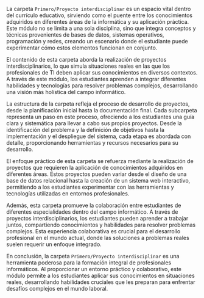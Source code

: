 La carpeta `Primero/Proyecto interdisciplinar` es un espacio vital dentro del currículo educativo, sirviendo como el puente entre los conocimientos adquiridos en diferentes áreas de la informática y su aplicación práctica. Este módulo no se limita a una sola disciplina, sino que integra conceptos y técnicas provenientes de bases de datos, sistemas operativos, programación y redes, creando un escenario donde el estudiante puede experimentar cómo estos elementos funcionan en conjunto.

El contenido de esta carpeta aborda la realización de proyectos interdisciplinarios, lo que simula situaciones reales en las que los profesionales de TI deben aplicar sus conocimientos en diversos contextos. A través de este módulo, los estudiantes aprenden a integrar diferentes habilidades y tecnologías para resolver problemas complejos, desarrollando una visión más holística del campo informático.

La estructura de la carpeta refleja el proceso de desarrollo de proyectos, desde la planificación inicial hasta la documentación final. Cada subcarpeta representa un paso en este proceso, ofreciendo a los estudiantes una guía clara y sistemática para llevar a cabo sus propios proyectos. Desde la identificación del problema y la definición de objetivos hasta la implementación y el despliegue del sistema, cada etapa es abordada con detalle, proporcionando herramientas y recursos necesarios para su desarrollo.

El enfoque práctico de esta carpeta se refuerza mediante la realización de proyectos que requieren la aplicación de conocimientos adquiridos en diferentes áreas. Estos proyectos pueden variar desde el diseño de una base de datos relacional hasta la creación de un sistema web interactivo, permitiendo a los estudiantes experimentar con las herramientas y tecnologías utilizadas en entornos profesionales.

Además, esta carpeta promueve la colaboración entre estudiantes de diferentes especialidades dentro del campo informático. A través de proyectos interdisciplinarios, los estudiantes pueden aprender a trabajar juntos, compartiendo conocimientos y habilidades para resolver problemas complejos. Esta experiencia colaborativa es crucial para el desarrollo profesional en el mundo actual, donde las soluciones a problemas reales suelen requerir un enfoque integrado.

En conclusión, la carpeta `Primero/Proyecto interdisciplinar` es una herramienta poderosa para la formación integral de profesionales informáticos. Al proporcionar un entorno práctico y colaborativo, este módulo permite a los estudiantes aplicar sus conocimientos en situaciones reales, desarrollando habilidades cruciales que les preparan para enfrentar desafíos complejos en el mundo laboral.
